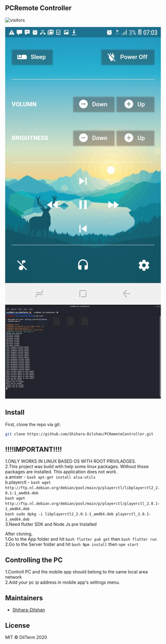 ## PCRemote Controller

![visitors](https://visitor-badge.glitch.me/badge?page_id=pcremotecontroller)

<div align="center">

![pcontroller](https://raw.githubusercontent.com/Shihara-Dilshan/BringMeLK-Android-FireBase/master/WhatsApp%20Image%202021-03-23%20at%2009.34.13.jpeg)
![pcontrollera](https://raw.githubusercontent.com/Shihara-Dilshan/BringMeLK-Android-FireBase/master/Screenshot_2021-03-23_07-13-50.png)

</div>

## Install

First, clone the repo via git:

```bash
git clone https://github.com/Shihara-Dilshan/PCRemoteController.git
```

## !!!!IMPORTANT!!!!

1.ONLY WORKS IN LINUX BASED OS WITH ROOT PRIVILADGES.<br />
2.This project was build with help some linux packages. Without those packages are installed. This application does not work.<br />
  a.amixer - ```bash apt-get install alsa-utils```<br />
  b.playerctl - ```bash wget http://ftp.nl.debian.org/debian/pool/main/p/playerctl/libplayerctl2_2.0.1-1_amd64.deb```<br />
  		```bash wget http://ftp.nl.debian.org/debian/pool/main/p/playerctl/playerctl_2.0.1-1_amd64.deb```<br />
		```bash sudo dpkg -i libplayerctl2_2.0.1-1_amd64.deb playerctl_2.0.1-1_amd64.deb```<br />
3.Need flutter SDK and Node Js pre Installed<br />		

After cloning, <br />
	1.Go to the App folder and hit ```bash flutter pub get``` then ```bash flutter run```<br />
	2.Go to the Server folder and hit ```bash Npm install``` then ```npm start```<br />


## Controlling the PC

1.Controll PC and the mobile app should belong to the same local area network<br />
2.Add your pc ip address in mobile app's settings menu.
 
## Maintainers

- [Shihara-Dilshan](https://github.com/Shihara-Dilshan)

## License

MIT © DilTerm 2020

